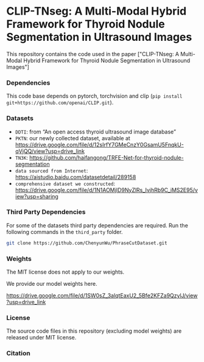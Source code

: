 # CLIP-TNseg: A Multi-Modal Hybrid Framework for Thyroid Nodule Segmentation in Ultrasound Images
This repository contains the code used in the paper ["CLIP-TNseg: A Multi-Modal Hybrid Framework for Thyroid Nodule Segmentation in Ultrasound Images"]



### Dependencies
This code base depends on pytorch, torchvision and clip (`pip install git+https://github.com/openai/CLIP.git`).


### Datasets

* `DDTI`: from “An open access thyroid ultrasound image database”
* `PKTN`: our newly collected dataset, available at https://drive.google.com/file/d/12sIrfY7GMeCnzY0GsamU5FnqkU-qVjQQ/view?usp=drive_link
* `TN3K`: https://github.com/haifangong/TRFE-Net-for-thyroid-nodule-segmentation
* `data sourced from Internet`: https://aistudio.baidu.com/datasetdetail/289158
* `comprehensive dataset we constructed`: https://drive.google.com/file/d/1N1AOMjID9NyZlRs_IvjhRb9C_iMS2E95/view?usp=sharing

### Third Party Dependencies
For some of the datasets third party dependencies are required. Run the following commands in the `third_party` folder.  
```bash
git clone https://github.com/ChenyunWu/PhraseCutDataset.git
```


### Weights

The MIT license does not apply to our weights. 

We provide our model weights here.

https://drive.google.com/file/d/1SW0sZ_3alqtEaxU2_5Bfe2KFZa9QzylJ/view?usp=drive_link


### License

The source code files in this repository (excluding model weights) are released under MIT license.


### Citation
```


```
